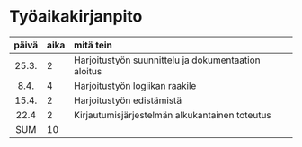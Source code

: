 # Työaikakirjanpito

| päivä | aika | mitä tein  |
| :----:|:-----| :-----|
| 25.3. | 2    | Harjoitustyön suunnittelu ja dokumentaation aloitus |
| 8.4. | 4 | Harjoitustyön logiikan raakile |
| 15.4. | 2 | Harjoitustyön edistämistä |
| 22.4 | 2 | Kirjautumisjärjestelmän alkukantainen toteutus |
| SUM | 10 | |